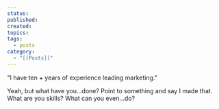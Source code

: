 ```yaml
---
status: 
published: 
created: 
topics: 
tags:
  - posts
category:
  - "[[Posts]]"
---
```

"I have ten + years of experience leading marketing."

Yeah, but what have you...done? Point to something and say I made that. What are you skills? What can you even...do?

